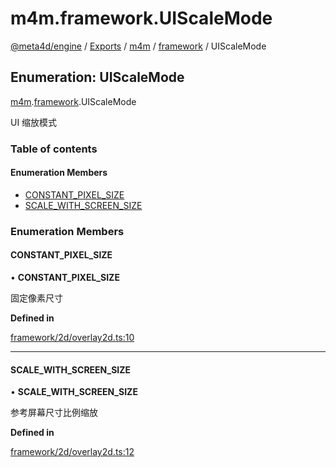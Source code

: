 # m4m.framework.UIScaleMode

[@meta4d/engine](../) / [Exports](../modules/) / [m4m](../modules/m4m.md) / [framework](../modules/m4m.framework.md) / UIScaleMode

## Enumeration: UIScaleMode

[m4m](../modules/m4m.md).[framework](../modules/m4m.framework.md).UIScaleMode

UI 缩放模式

### Table of contents

#### Enumeration Members

* [CONSTANT\_PIXEL\_SIZE](m4m.framework.UIScaleMode.md#constant\_pixel\_size)
* [SCALE\_WITH\_SCREEN\_SIZE](m4m.framework.UIScaleMode.md#scale\_with\_screen\_size)

### Enumeration Members

#### CONSTANT\_PIXEL\_SIZE

• **CONSTANT\_PIXEL\_SIZE**

固定像素尺寸

**Defined in**

[framework/2d/overlay2d.ts:10](https://github.com/meta4d-me/meta4d-engine/blob/cf6bfe6/src/framework/2d/overlay2d.ts#L10)

***

#### SCALE\_WITH\_SCREEN\_SIZE

• **SCALE\_WITH\_SCREEN\_SIZE**

参考屏幕尺寸比例缩放

**Defined in**

[framework/2d/overlay2d.ts:12](https://github.com/meta4d-me/meta4d-engine/blob/cf6bfe6/src/framework/2d/overlay2d.ts#L12)
